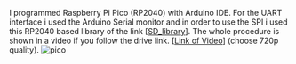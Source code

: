 I programmed Raspberry Pi Pico (RP2040) with Arduino IDE. For the UART interface i used the Arduino Serial monitor and in order to use the SPI i used this RP2040 based library of the link
[[SD_library](https://github.com/khoih-prog/RP2040_SD)].
The whole procedure is shown in a video if you follow the drive link.
[[Link of Video](https://drive.google.com/file/d/18O10WC9Mca0Gb-_KqWsRjSpZusg_ET0w/view?usp=drive_link)] (choose 720p quality).
![pico](https://github.com/TheodoraLet/PID_controller_with_RP2040/assets/145222991/00bc40ce-9b28-4a7b-81ac-9c78414ecbc2)
